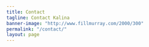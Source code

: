 ```yaml
---
title: Contact
tagline: Contact Kalina
banner-image: "http://www.fillmurray.com/2000/300"
permalink: "/contact/"
layout: page
---
```


